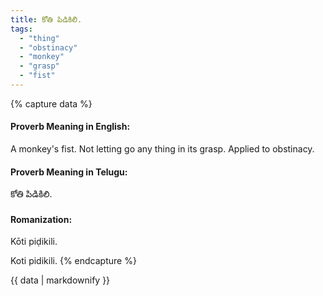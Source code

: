 ```yaml
---
title: కోతి పిడికిలి.
tags:
  - "thing"
  - "obstinacy"
  - "monkey"
  - "grasp"
  - "fist"
---
```


{% capture data %}
#### Proverb Meaning in English:
A monkey's fist.
Not letting go any thing in its grasp.
Applied to obstinacy.

#### Proverb Meaning in Telugu:
కోతి పిడికిలి.

#### Romanization:
Kōti piḍikili.

Koti pidikili.
{% endcapture %}

{{ data | markdownify }}

